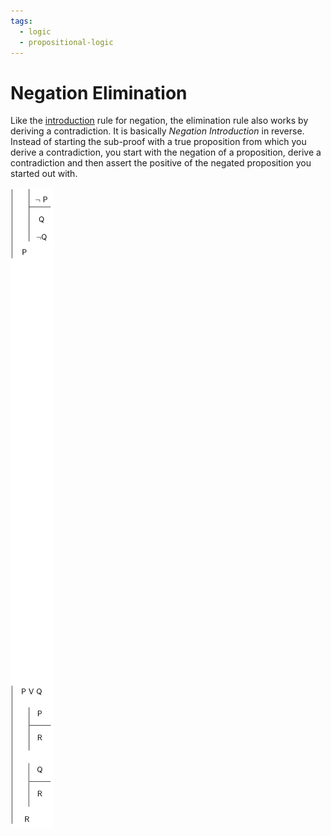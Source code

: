 ```yaml
---
tags:
  - logic
  - propositional-logic
---
```


# Negation Elimination

Like the [introduction](Negation_Introduction.md) rule for
negation, the elimination rule also works by deriving a contradiction. It is
basically _Negation Introduction_ in reverse. Instead of starting the sub-proof
with a true proposition from which you derive a contradiction, you start with
the negation of a proposition, derive a contradiction and then assert the
positive of the negated proposition you started out with.

![](static/negate-elim.png)
